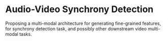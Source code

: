 # Audio-Video Synchrony Detection

Proposing a multi-modal architecture for generating fine-grained features, for synchrony detection task, and possibly other downstream video multi-modal tasks.

